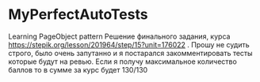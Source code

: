 # MyPerfectAutoTests
Learning PageObject pattern 
Решение финального задания, курса https://stepik.org/lesson/201964/step/15?unit=176022 .
Прошу не судить строго, было очень запутанно и я постарался закомментировать тесты которые будут на ревью.
Если я получу максимальное количество баллов то в сумме за курс будет 130/130
